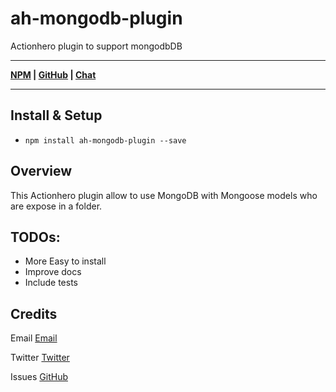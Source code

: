 # ah-mongodb-plugin
Actionhero plugin to support mongodbDB

***
**[NPM](https://www.npmjs.com/package/ah-mongodbdb-plugin) | [GitHub](https://github.com/eduardogch/ah-mongodb-plugin) | [Chat](https://gitter.im/eduardogch/ah-mongodb-plugin)**
***

## Install & Setup

- `npm install ah-mongodb-plugin --save`

## Overview
This Actionhero plugin allow to use MongoDB with Mongoose models who are expose in a folder.

## TODOs:

* More Easy to install
* Improve docs
* Include tests

## Credits

Email [Email](mailto:eduardo.gch@gmail.com)

Twitter [Twitter](https://twitter.com/eduardochavira_)

Issues [GitHub](https://github.com/eduardogch/ah-mongodb-plugin/issues)